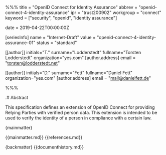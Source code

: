 %%%
title = "OpenID Connect for Identity Assurance"
abbrev = "openid-connect-4-identity-assurance"
ipr = "trust200902"
workgroup = "connect"
keyword = ["security", "openid", "identity assurance"]

date = 2019-04-22T00:00:00Z

[seriesInfo]
name = "Internet-Draft"
value = "openid-connect-4-identity-assurance-01"
status = "standard"

[[author]]
initials="T."
surname="Lodderstedt"
fullname="Torsten Lodderstedt"
organization="yes.com"
    [author.address]
    email = "torsten@lodderstedt.net"

[[author]]
initials="D."
surname="Fett"
fullname="Daniel Fett"
organization="yes.com"
    [author.address]
    email = "mail@danielfett.de"


%%%

.# Abstract 

This specification defines an extension of OpenID Connect for providing Relying Parties with verified person data. This extension is intended to be used to verify the identity of a person in compliance with a certain law. 

{mainmatter}

{{mainmatter.md}}
{{references.md}}

{backmatter}
{{documenthistory.md}}
